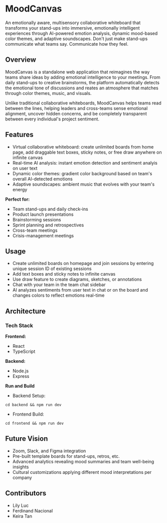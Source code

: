 # MoodCanvas
An emotionally aware, multisensory collaborative whiteboard that transforms your stand-ups into immersive, emotionally intelligent experiences through AI-powered emotion analysis, dynamic mood-based color themes, and adaptive soundscapes. Don't just make stand-ups communicate what teams say. Communicate how they feel.

## Overview
MoodCanvas is a standalone web application that reimagines the way teams share ideas by adding emotional intelligence to your meetings. From daily stand-ups to creative brainstorms, the platform automatically detects the emotional tone of discussions and reates an atmosphere that matches through color themes, music, and visuals.

Unlike traditional collaborative whiteboards, MoodCanvas helps teams read between the lines, helping leaders and cross-teams sense emotional alignment, uncover hidden concerns, and be completely transparent between every individual's project sentiment.

## Features
- Virtual collaborative whiteboard: create unlimited boards from home page, add draggable text boxes, sticky notes, or free draw anywhere on infinite canvas
- Real-time AI analysis: instant emotion detection and sentiment analyis on user text
- Dynamic color themes: gradient color background based on team's overall AI-detected emotions
- Adaptive soundscapes: ambient music that evolves with your team's energy

**Perfect for:**
- Team stand-ups and daily check-ins
- Product launch presentations
- Brainstorming sessions
- Sprint planning and retrospectives
- Cross-team meetings
- Crisis-management meetings

## Usage
- Create unlimited boards on homepage and join sessions by entering unique session ID of existing sessions
- Add text boxes and sticky notes to infinite canvas
- Use draw feature to create diagrams, sketches, or annotations
- Chat with your team in the team chat sidebar
- AI analyzes sentiments from user text in chat or on the board and changes colors to reflect emotions real-time

## Architecture
### Tech Stack
**Frontend:**
- React
- TypeScript

**Backend:**
- Node.js
- Express

**Run and Build**
- Backend Setup:
```
cd backend && npm run dev
```

- Frontend Build:
```
cd frontend && npm run dev
```

## Future Vision
- Zoom, Slack, and Figma integration
- Pre-built template boards for stand-ups, retros, etc.
- Advanced analytics revealing mood summaries and team well-being insights
- Cultural customizations applying different mood interpretations per company

## Contributors
- Lily Luc
- Ferdinand Nacional
- Keira Tan

